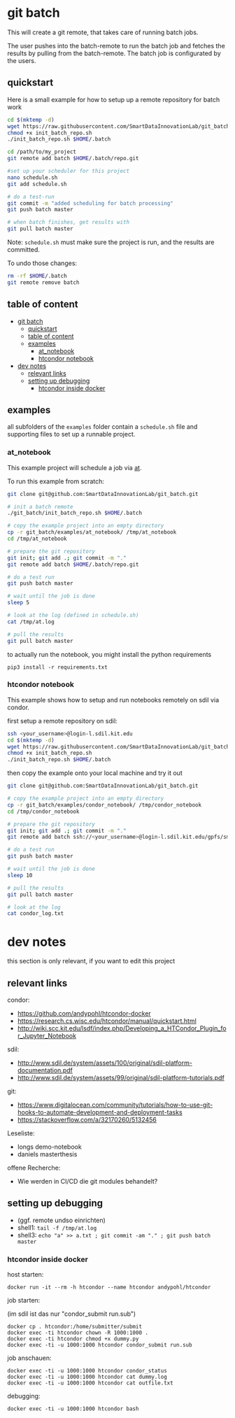 # git batch

This will create a git remote, that takes care of running batch jobs.

The user pushes into the batch-remote to run the batch job and fetches the results by pulling from the batch-remote. The batch job is configurated by the users.


## quickstart

Here is a small example for how to setup up a  remote repository for batch work

```bash
cd $(mktemp -d)
wget https://raw.githubusercontent.com/SmartDataInnovationLab/git_batch/master/init_batch_repo.sh
chmod +x init_batch_repo.sh
./init_batch_repo.sh $HOME/.batch

cd /path/to/my_project
git remote add batch $HOME/.batch/repo.git

#set up your scheduler for this project
nano schedule.sh
git add schedule.sh

# do a test-run
git commit -m "added scheduling for batch processing"
git push batch master

# when batch finishes, get results with
git pull batch master
```

Note: `schedule.sh` must make sure the project is run, and the results are committed.

To undo those changes:

```bash
rm -rf $HOME/.batch
git remote remove batch
```

## table of content

<!-- @import "[TOC]" {cmd="toc" depthFrom=1 depthTo=3 orderedList=false} -->
<!-- code_chunk_output -->

* [git batch](#git-batch)
	* [quickstart](#quickstart)
	* [table of content](#table-of-content)
	* [examples](#examples)
		* [at_notebook](#at_notebook)
		* [htcondor notebook](#htcondor-notebook)
* [dev notes](#dev-notes)
	* [relevant links](#relevant-links)
	* [setting up debugging](#setting-up-debugging)
		* [htcondor inside docker](#htcondor-inside-docker)

<!-- /code_chunk_output -->

## examples

all subfolders of the `examples` folder contain a `schedule.sh` file and  supporting files to set up a runnable project.

### at_notebook

This example project will schedule a job via [at](https://en.wikipedia.org/wiki/At_(Unix)).

To run this example from scratch:

```bash
git clone git@github.com:SmartDataInnovationLab/git_batch.git

# init a batch remote
./git_batch/init_batch_repo.sh $HOME/.batch

# copy the example project into an empty directory
cp -r git_batch/examples/at_notebook/ /tmp/at_notebook
cd /tmp/at_notebook

# prepare the git repository
git init; git add .; git commit -m "."
git remote add batch $HOME/.batch/repo.git

# do a test run
git push batch master

# wait until the job is done
sleep 5

# look at the log (defined in schedule.sh)
cat /tmp/at.log

# pull the results
git pull batch master
```

to actually run the notebook, you might install the python requirements

    pip3 install -r requirements.txt

### htcondor notebook

This example shows how to setup and run notebooks remotely on sdil via condor.

first setup a remote repository on sdil:

```bash
ssh <your_username>@login-l.sdil.kit.edu
cd $(mktemp -d)
wget https://raw.githubusercontent.com/SmartDataInnovationLab/git_batch/master/init_batch_repo.sh
chmod +x init_batch_repo.sh
./init_batch_repo.sh $HOME/.batch
```

then copy the example onto your local machine and try it out

```bash
git clone git@github.com:SmartDataInnovationLab/git_batch.git

# copy the example project into an empty directory
cp -r git_batch/examples/condor_notebook/ /tmp/condor_notebook
cd /tmp/condor_notebook

# prepare the git repository
git init; git add .; git commit -m "."
git remote add batch ssh://<your_username>@login-l.sdil.kit.edu/gpfs/smartdata/ugfam/.batch/repo.git

# do a test run
git push batch master

# wait until the job is done
sleep 10

# pull the results
git pull batch master

# look at the log
cat condor_log.txt
```


# dev notes

this section is only relevant, if you want to edit this project

## relevant links

condor:

* https://github.com/andypohl/htcondor-docker
* https://research.cs.wisc.edu/htcondor/manual/quickstart.html
* http://wiki.scc.kit.edu/lsdf/index.php/Developing_a_HTCondor_Plugin_for_Jupyter_Notebook

sdil:

* http://www.sdil.de/system/assets/100/original/sdil-platform-documentation.pdf
* http://www.sdil.de/system/assets/99/original/sdil-platform-tutorials.pdf


git:

* https://www.digitalocean.com/community/tutorials/how-to-use-git-hooks-to-automate-development-and-deployment-tasks
* https://stackoverflow.com/a/32170260/5132456

Leseliste:

* longs demo-notebook
* daniels masterthesis

offene Recherche:

* Wie werden in CI/CD die git modules behandelt?  


## setting up debugging

* (ggf. remote undso einrichten)
* shell1: `tail -f /tmp/at.log`
* shell3: `echo "a" >> a.txt ; git commit -am "." ; git push batch master`


### htcondor inside docker

host starten:

    docker run -it --rm -h htcondor --name htcondor andypohl/htcondor

job starten:

(im sdil ist das nur "condor_submit run.sub")

    docker cp . htcondor:/home/submitter/submit
    docker exec -ti htcondor chown -R 1000:1000 .
    docker exec -ti htcondor chmod +x dummy.py
    docker exec -ti -u 1000:1000 htcondor condor_submit run.sub

job anschauen:

    docker exec -ti -u 1000:1000 htcondor condor_status
    docker exec -ti -u 1000:1000 htcondor cat dummy.log
    docker exec -ti -u 1000:1000 htcondor cat outfile.txt

debugging:

    docker exec -ti -u 1000:1000 htcondor bash
